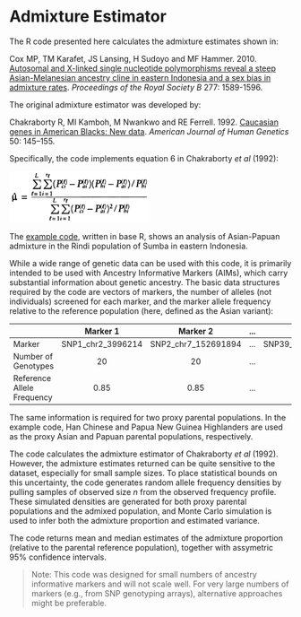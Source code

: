 # Admixture Estimator

The R code presented here calculates the admixture estimates shown in:

Cox MP, TM Karafet, JS Lansing, H Sudoyo and MF Hammer. 2010. [Autosomal and X-linked single nucleotide polymorphisms reveal a steep Asian-Melanesian ancestry cline in eastern Indonesia and a sex bias in admixture rates](https://doi.org/10.1098/rspb.2009.2041). *Proceedings of the Royal Society B* 277: 1589-1596.

The original admixture estimator was developed by:

Chakraborty R, MI Kamboh, M Nwankwo and RE Ferrell. 1992. [Caucasian genes in American Blacks: New data](https://www.ncbi.nlm.nih.gov/pmc/articles/PMC1682537/). *American Journal of Human Genetics* 50: 145–155.

Specifically, the code implements equation 6 in Chakraborty *et al* (1992):

<img src="Chakraborty_Equation6.jpg" width="250"/>

The [example code](admixture_estimator.R), written in base R, shows an analysis of Asian-Papuan admixture in the Rindi population of Sumba in eastern Indonesia.

While a wide range of genetic data can be used with this code, it is primarily intended to be used with Ancestry Informative Markers (AIMs), which carry substantial information about genetic ancestry.  The basic data structures required by the code are vectors of markers, the number of alleles (not individuals) screened for each marker, and the marker allele frequency relative to the reference population (here, defined as the Asian variant):

|       | Marker 1 | Marker 2  | ... | Marker *n* |
| :--- | :---: | :---: | :---: | :---: |
| Marker | SNP1_chr2_3996214 | SNP2_chr7_152691894 | ... | SNP39_chr22_1984584 |
| Number of Genotypes | 20 | 20 | ... | 20 |
| Reference Allele Frequency | 0.85 | 0.85 | ... | 0.60 |

The same information is required for two proxy parental populations.  In the example code, Han Chinese and Papua New Guinea Highlanders are used as the proxy Asian and Papuan parental populations, respectively.

The code calculates the admixture estimator of Chakraborty *et al* (1992). However, the admixture estimates returned can be quite sensitive to the dataset, especially for small sample sizes. To place statistical bounds on this uncertainty, the code generates random allele frequency densities by pulling samples of observed size *n* from the observed frequency profile. These simulated densities are generated for both proxy parental populations and the admixed population, and Monte Carlo simulation is used to infer both the admixture proportion and estimated variance.

The code returns mean and median estimates of the admixture proportion (relative to the parental reference population), together with assymetric 95% confidence intervals.

> Note: This code was designed for small numbers of ancestry informative markers and will not scale well. For very large numbers of markers (e.g., from SNP genotyping arrays), alternative approaches might be preferable.
